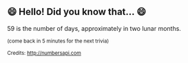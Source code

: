 ## 😄 Hello! Did you know that... 😄
59 is the number of days, approximately in two lunar months.

<sup>(come back in 5 minutes for the next trivia)</sup>


<sup>Credits: http://numbersapi.com</sup>
